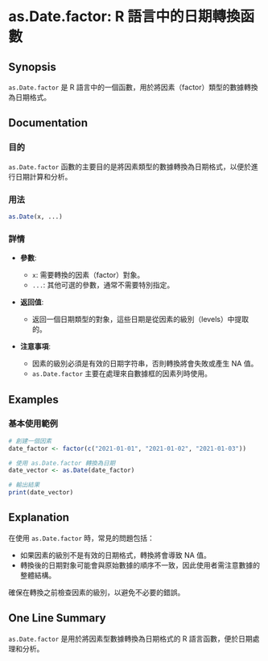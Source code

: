 <!--
Meta Description: # as.Date.factor: R 語言中的日期轉換函數 ## Synopsis `as.Date.factor` 是 R 語言中的一個函數，用於將因素（factor）類型的數據轉換為日期格式。 ## Documentation ### 目的 `as.Date.factor` 函數的主要目的是將...
Meta Keywords: factor, date, 2021, date_factor, date_vector
-->

# as.Date.factor: R 語言中的日期轉換函數

## Synopsis
`as.Date.factor` 是 R 語言中的一個函數，用於將因素（factor）類型的數據轉換為日期格式。

## Documentation
### 目的
`as.Date.factor` 函數的主要目的是將因素類型的數據轉換為日期格式，以便於進行日期計算和分析。

### 用法
```R
as.Date(x, ...)
```

### 詳情
- **參數**:
  - `x`: 需要轉換的因素（factor）對象。
  - `...`: 其他可選的參數，通常不需要特別指定。

- **返回值**:
  - 返回一個日期類型的對象，這些日期是從因素的級別（levels）中提取的。

- **注意事項**:
  - 因素的級別必須是有效的日期字符串，否則轉換將會失敗或產生 NA 值。
  - `as.Date.factor` 主要在處理來自數據框的因素列時使用。

## Examples
### 基本使用範例
```R
# 創建一個因素
date_factor <- factor(c("2021-01-01", "2021-01-02", "2021-01-03"))

# 使用 as.Date.factor 轉換為日期
date_vector <- as.Date(date_factor)

# 輸出結果
print(date_vector)
```

## Explanation
在使用 `as.Date.factor` 時，常見的問題包括：
- 如果因素的級別不是有效的日期格式，轉換將會導致 NA 值。
- 轉換後的日期對象可能會與原始數據的順序不一致，因此使用者需注意數據的整體結構。

確保在轉換之前檢查因素的級別，以避免不必要的錯誤。

## One Line Summary
`as.Date.factor` 是用於將因素型數據轉換為日期格式的 R 語言函數，便於日期處理和分析。